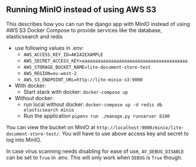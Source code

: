 ## Running MinIO instead of using AWS S3

This describes how you can run the django app with MinIO instead of using AWS S3
Docker Compose to provide services like the database, elasticsearch and redis

- use following values in .env:
  - `AWS_ACCESS_KEY_ID=AKIAIEXAMPLE`
  - `AWS_SECRET_ACCESS_KEY=aaaaaaaaaaaaaaaaaaaaaaaaaaaaaaaaaaaaaaaa`
  - `AWS_STORAGE_BUCKET_NAME=lite-document-store-test`
  - `AWS_REGION=eu-west-2`
  - `AWS_S3_ENDPOINT_URL=http://lite-minio-s3:9000`
- With docker:
  - Start stack with docker: `docker-compose up`
- Without docker:
  - run local without docker: `docker-compose up -d redis db elasticsearch minio`
  - Run the application `pipenv run ./manage.py runserver 8100`

You can view the bucket on MinIO at `http://localhost:9000/minio/lite-document-store-test/`.
You will have to use above access key and secret to log into MinIO.

In case virus scanning needs disabling for ease of use, `AV_DEBUG_DISABLE` can be set to `True` in .env. This will only work when `DEBUG` is `True` though.
